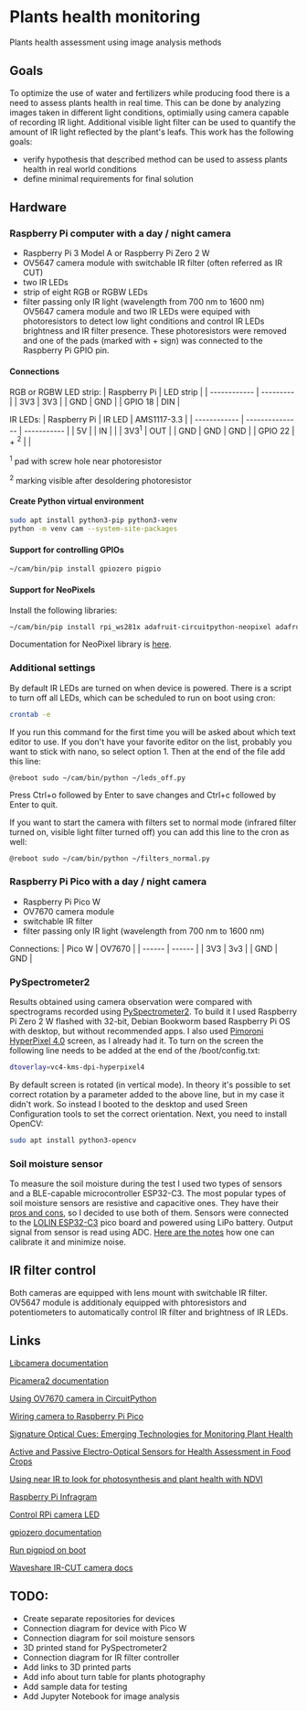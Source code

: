 # Plants health monitoring
Plants health assessment using image analysis methods

## Goals
To optimize the use of water and fertilizers while producing food there is a need to assess plants health in real time. This can be done by analyzing images taken in different light conditions, optimially using camera capable of recording IR light. Additional visible light filter can be used to quantify the amount of IR light reflected by the plant's leafs. This work has the following goals:
* verify hypothesis that described method can be used to assess plants health in real world conditions
* define minimal requirements for final solution

## Hardware
### Raspberry Pi computer with a day / night camera
* Raspberry Pi 3 Model A or Raspberry Pi Zero 2 W
* OV5647 camera module with switchable IR filter (often referred as IR CUT)
* two IR LEDs
* strip of eight RGB or RGBW LEDs
* filter passing only IR light (wavelength from 700 nm to 1600 nm)
OV5647 camera module and two IR LEDs were equiped with photoresistors to detect low light conditions and control IR LEDs brightness and IR filter presence. These photoresistors were removed and one of the pads (marked with + sign) was connected to the Raspberry Pi GPIO pin.

#### Connections
RGB or RGBW LED strip:
| Raspberry Pi | LED strip |
| ------------ | --------- |
| 3V3          | 3V3       |
| GND          | GND       |
| GPIO 18      | DIN       |

IR LEDs:
| Raspberry Pi | IR LED          | AMS1117-3.3 |
| ------------ | --------------- | ----------- |
| 5V           |                 | IN          |
|              | 3V3<sup>1</sup> | OUT         |
| GND          | GND             | GND         |
| GPIO 22      | + <sup>2</sup>  |             |

<sup>1</sup> pad with screw hole near photoresistor

<sup>2</sup> marking visible after desoldering photoresistor

#### Create Python virtual environment
``` bash
sudo apt install python3-pip python3-venv
python -m venv cam --system-site-packages
```

#### Support for controlling GPIOs
``` bash
~/cam/bin/pip install gpiozero pigpio 
```

#### Support for NeoPixels
Install the following libraries:

``` bash
~/cam/bin/pip install rpi_ws281x adafruit-circuitpython-neopixel adafruit-blinka
```

Documentation for NeoPixel library is [here](https://docs.circuitpython.org/projects/neopixel/en/latest/).

### Additional settings
By default IR LEDs are turned on when device is powered. There is a script to turn off all LEDs, which can be scheduled to run on boot using cron:

``` bash
crontab -e
```

If you run this command for the first time you will be asked about which text editor to use. If you don't have your favorite editor on the list, probably you want to stick with nano, so select option 1. Then at the end of the file add this line:

``` bash
@reboot sudo ~/cam/bin/python ~/leds_off.py
```

Press Ctrl+o followed by Enter to save changes and Ctrl+c followed by Enter to quit.

If you want to start the camera with filters set to normal mode (infrared filter turned on, visible light filter turned off) you can add this line to the cron as well:

```
@reboot sudo ~/cam/bin/python ~/filters_normal.py
```

### Raspberry Pi Pico with a day / night camera
* Raspberry Pi Pico W
* OV7670 camera module
* switchable IR filter
* filter passing only IR light (wavelength from 700 nm to 1600 nm)

Connections:
| Pico W | OV7670 |
| ------ | ------ |
| 3V3    | 3v3    |
| GND    | GND    |

### PySpectrometer2
Results obtained using camera observation were compared with spectrograms recorded using [PySpectrometer2](https://github.com/leswright1977/PySpectrometer2). To build it I used Raspberry Pi Zero 2 W flashed with 32-bit, Debian Bookworm based Raspberry Pi OS with desktop, but without recommended apps. I also used [Pimoroni HyperPixel 4.0](https://shop.pimoroni.com/products/hyperpixel-4?variant=12569539706963) screen, as I already had it. To turn on the screen the following line needs to be added at the end of the /boot/config.txt:

``` bash
dtoverlay=vc4-kms-dpi-hyperpixel4
```

By default screen is rotated (in vertical mode). In theory it's possible to set correct rotation by a parameter added to the above line, but in my case it didn't work. So instead I booted to the desktop and used Sreen Configuration tools to set the correct orientation. Next, you need to install OpenCV:

``` bash
sudo apt install python3-opencv

```

### Soil moisture sensor
To measure the soil moisture during the test I used two types of sensors and a BLE-capable microcontroller ESP32-C3. The most popular types of soil moisture sensors are resistive and capacitive ones. They have their [pros and cons](https://www.seeedstudio.com/blog/2020/01/10/what-is-soil-moisture-sensor-and-simple-arduino-tutorial-to-get-started/), so I decided to use both of them. Sensors were connected to the [LOLIN ESP32-C3](https://www.wemos.cc/en/latest/c3/c3_pico.html) pico board and powered using LiPo battery. Output signal from sensor is read using ADC. [Here are the notes](https://docs.espressif.com/projects/esp-idf/en/v5.2/esp32c3/api-reference/peripherals/adc_calibration.html) how one can calibrate it and minimize noise.

## IR filter control
Both cameras are equipped with lens mount with switchable IR filter. OV5647 module is additionaly equipped with phtoresistors and potentiometers to automatically control IR filter and brightness of IR LEDs.

## Links
[Libcamera documentation](https://www.raspberrypi.com/documentation/computers/camera_software.html#getting-started)

[Picamera2 documentation](https://datasheets.raspberrypi.com/camera/picamera2-manual.pdf)

[Using OV7670 camera in CircuitPython](https://docs.circuitpython.org/projects/ov7670/en/latest/)

[Wiring camera to Raspberry Pi Pico](https://learn.adafruit.com/capturing-camera-images-with-circuitpython/raspberry-pi-pico-wiring)

[Signature Optical Cues: Emerging Technologies for Monitoring Plant Health](https://www.ncbi.nlm.nih.gov/pmc/articles/PMC3675540/)

[Active and Passive Electro-Optical Sensors for Health Assessment in Food Crops](https://www.ncbi.nlm.nih.gov/pmc/articles/PMC7795220/)

[Using near IR to look for photosynthesis and plant health with NDVI](https://www.richardmudhar.com/blog/2015/07/using-near-ir-to-look-for-photosynthesis-and-plant-health-with-ndvi/)

[Raspberry Pi Infragram](https://publiclab.org/wiki/raspberry-pi-infragram)

[Control RPi camera LED](https://forums.raspberrypi.com/viewtopic.php?t=328635#p1967852)

[gpiozero documentation](https://gpiozero.readthedocs.io/en/stable/)

[Run pigpiod on boot](https://raspberrypi.stackexchange.com/questions/70568/how-to-run-pigpiod-on-boot)

[Waveshare IR-CUT camera docs](https://www.waveshare.com/wiki/RPi_IR-CUT_Camera)

## TODO:
* Create separate repositories for devices
* Connection diagram for device with Pico W
* Connection diagram for soil moisture sensors
* 3D printed stand for PySpectrometer2
* Connection diagram for IR filter controller
* Add links to 3D printed parts
* Add info about turn table for plants photography
* Add sample data for testing
* Add Jupyter Notebook for image analysis
